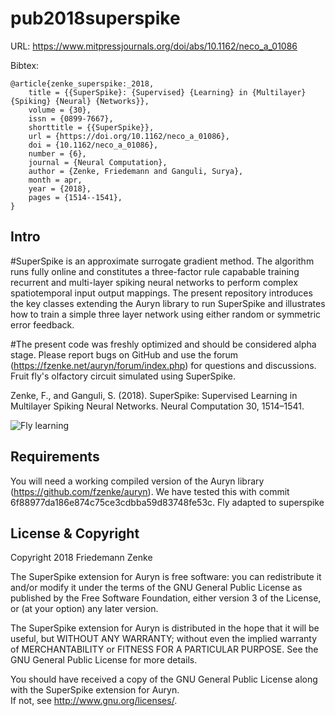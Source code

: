 # pub2018superspike


URL: https://www.mitpressjournals.org/doi/abs/10.1162/neco_a_01086




Bibtex:
```
@article{zenke_superspike:_2018,
	title = {{SuperSpike}: {Supervised} {Learning} in {Multilayer} {Spiking} {Neural} {Networks}},
	volume = {30},
	issn = {0899-7667},
	shorttitle = {{SuperSpike}},
	url = {https://doi.org/10.1162/neco_a_01086},
	doi = {10.1162/neco_a_01086},
	number = {6},
	journal = {Neural Computation},
	author = {Zenke, Friedemann and Ganguli, Surya},
	month = apr,
	year = {2018},
	pages = {1514--1541},
}
```


## Intro

#SuperSpike is an approximate surrogate gradient method. The algorithm runs fully online and constitutes a three-factor rule capabable training recurrent and multi-layer spiking neural networks to perform complex spatiotemporal input output mappings. The present repository introduces the key classes extending the Auryn library to run SuperSpike and illustrates how to train a simple three layer network using either random or symmetric error feedback. 

#The present code was freshly optimized and should be considered alpha stage. Please report bugs on GitHub and use the forum (https://fzenke.net/auryn/forum/index.php) for questions and discussions.   
Fruit fly's olfactory circuit simulated using SuperSpike.


Zenke, F., and Ganguli, S. (2018). SuperSpike: Supervised Learning in Multilayer Spiking Neural Networks. Neural Computation 30, 1514–1541.

![Fly learning](https://i.imgur.com/dO9whj1.png)



## Requirements

You will need a working compiled version of the Auryn library (https://github.com/fzenke/auryn).
We have tested this with commit 6f88977da186e874c75ce3cdbba59d83748fe53c.
Fly adapted to superspike


License & Copyright 
-------------------

Copyright 2018 Friedemann Zenke

The SuperSpike extension for Auryn is free software: you can redistribute it and/or modify
it under the terms of the GNU General Public License as published by
the Free Software Foundation, either version 3 of the License, or
(at your option) any later version.

The SuperSpike extension for Auryn is distributed in the hope that it will be useful,
but WITHOUT ANY WARRANTY; without even the implied warranty of
MERCHANTABILITY or FITNESS FOR A PARTICULAR PURPOSE.  See the
GNU General Public License for more details.

You should have received a copy of the GNU General Public License
along with the SuperSpike extension for Auryn.  
If not, see <http://www.gnu.org/licenses/>.
